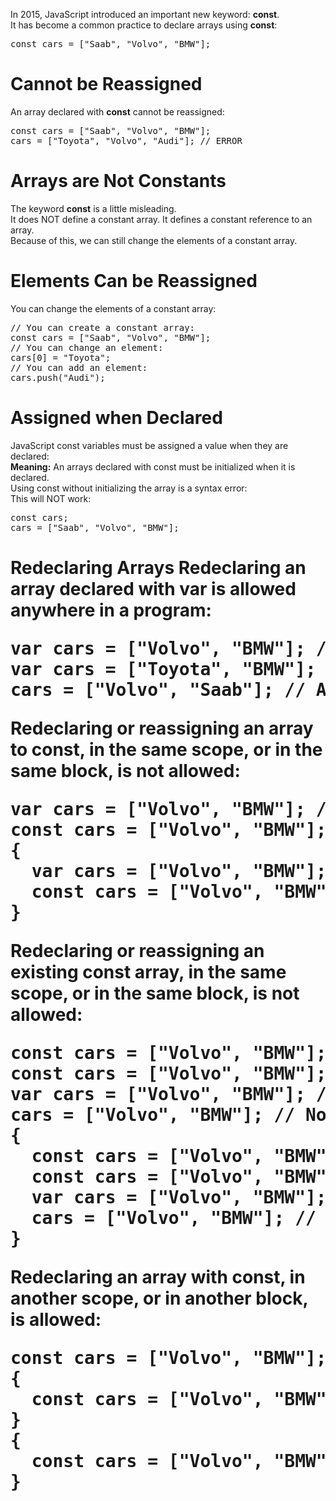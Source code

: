 In 2015, JavaScript introduced an important new keyword: <b>const</b>.
<br>
It has become a common practice to declare arrays using <b>const</b>:
<pre>const cars = ["Saab", "Volvo", "BMW"];</pre>
<h1>Cannot be Reassigned</h1>
An array declared with <b>const</b> cannot be reassigned:
<pre>
const cars = ["Saab", "Volvo", "BMW"];
cars = ["Toyota", "Volvo", "Audi"]; // ERROR
</pre>
<h1>Arrays are Not Constants</h1>
The keyword <b>const</b> is a little misleading.
<br>
It does NOT define a constant array. It defines a constant reference to an array.
<br>
Because of this, we can still change the elements of a constant array.
<h1>Elements Can be Reassigned</h1>
You can change the elements of a constant array:
<pre>
// You can create a constant array:
const cars = ["Saab", "Volvo", "BMW"];
// You can change an element:
cars[0] = "Toyota";
// You can add an element:
cars.push("Audi");
</pre>
<h1>Assigned when Declared</h1>
JavaScript const variables must be assigned a value when they are declared:
<br>
<b>Meaning:</b> An arrays declared with const must be initialized when it is declared.
<br>
Using const without initializing the array is a syntax error:
<br>
This will NOT work:
<pre>
const cars;
cars = ["Saab", "Volvo", "BMW"];
</pre>
<h1>Redeclaring Arrays
Redeclaring an array declared with var is allowed anywhere in a program:
<pre>
var cars = ["Volvo", "BMW"]; // Allowed
var cars = ["Toyota", "BMW"]; // Allowed
cars = ["Volvo", "Saab"]; // Allowed
</pre>
Redeclaring or reassigning an array to const, in the same scope, or in the same block, is not allowed:
<pre>
var cars = ["Volvo", "BMW"]; // Allowed
const cars = ["Volvo", "BMW"]; // Not allowed
{
  var cars = ["Volvo", "BMW"]; // Allowed
  const cars = ["Volvo", "BMW"]; // Not allowed
}
</pre>
Redeclaring or reassigning an existing const array, in the same scope, or in the same block, is not allowed:
<pre>
const cars = ["Volvo", "BMW"]; // Allowed
const cars = ["Volvo", "BMW"]; // Not allowed
var cars = ["Volvo", "BMW"]; // Not allowed
cars = ["Volvo", "BMW"]; // Not allowed
{
  const cars = ["Volvo", "BMW"]; // Allowed
  const cars = ["Volvo", "BMW"]; // Not allowed
  var cars = ["Volvo", "BMW"]; // Not allowed
  cars = ["Volvo", "BMW"]; // Not allowed
}
</pre>
Redeclaring an array with const, in another scope, or in another block, is allowed:
<pre>
const cars = ["Volvo", "BMW"]; // Allowed
{
  const cars = ["Volvo", "BMW"]; // Allowed
}
{
  const cars = ["Volvo", "BMW"]; // Allowed
}
</pre>
